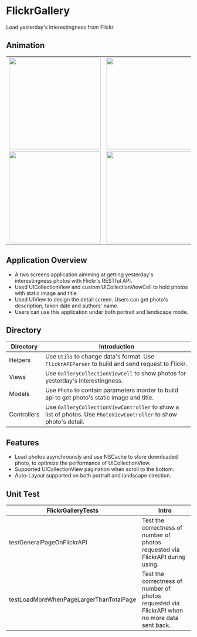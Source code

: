 # FlickrGallery
Load yesterday's interestingness from Flickr.

## Animation

<table style="width:100%">
    <tr>
        <td><img src = "https://github.com/miracle0930/FlickrGallery/blob/master/screenshots/portrait5s.gif" width = "250"/></td>
        <td><img src = "https://github.com/miracle0930/FlickrGallery/blob/master/screenshots/portrait8P.gif" width = "250"/></td>
        <td><img src = "https://github.com/miracle0930/FlickrGallery/blob/master/screenshots/portraitX.gif" width = "250"/></td>
    </tr>
    <tr>
        <td><img src = "https://github.com/miracle0930/FlickrGallery/blob/master/screenshots/landscape5s.gif" width = "250"/></td>
        <td><img src = "https://github.com/miracle0930/FlickrGallery/blob/master/screenshots/landscape8P.gif" width = "250"/></td>
        <td><img src = "https://github.com/miracle0930/FlickrGallery/blob/master/screenshots/landscapeX.gif" width = "250"/></td>
    </tr>
</table>

## Application Overview
- A two screens application aimming at getting yesterday's interestingness photos with Flickr's RESTful API. 
- Used UICollectionView and custom UICollectionViewCell to hold photos with static image and title.
- Used UIView to design the detail screen. Users can get photo's description, taken date and authors' name.
- Users can use this application under both portrait and landscape mode.


## Directory
Directory | Introduction
---|---
Helpers | Use `Utils` to change data's format. Use `FlickrAPIParser` to build and send request to Flickr.
Views | Use `GalleryCollectionViewCell` to show photos for yesterday's interestingness.
Models | Use `Photo` to contain parameters inorder to build api to get photo's static image and title.
Controllers | Use `GalleryCollectionViewController` to show a list of photos. Use `PhotoViewController` to show photo's detail.

## Features
- Load photos asynchrounsly and use NSCache to store downloaded photo, to optimize the performance of UICollectionView.
- Supported UICollectionView pagination when scroll to the bottom.
- Auto-Layout supported on both portrait and landscape direction.

## Unit Test
FlickrGalleryTests | Intro
---|---
testGeneralPageOnFlickrAPI | Test the correctness of number of photos requested via FlickrAPI during using.
testLoadMoreWhenPageLargerThanTotalPage | Test the correctness of number of photos requested via FlickrAPI when no more data sent back.



